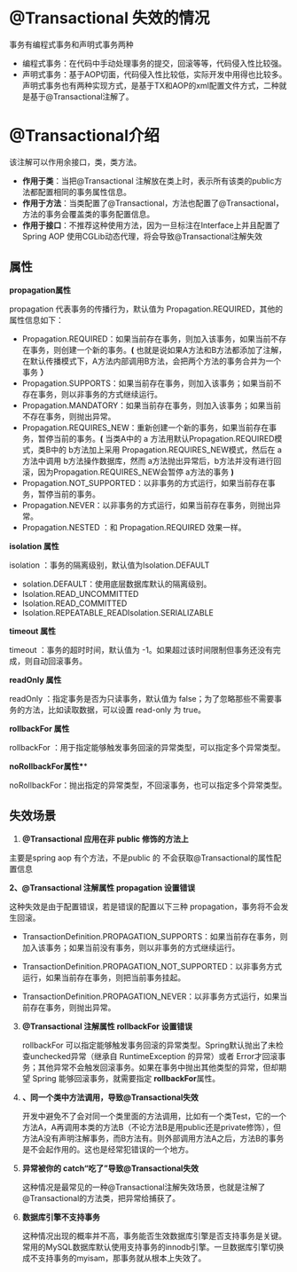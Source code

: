 # @Transactional 失效的情况

事务有编程式事务和声明式事务两种

- 编程式事务：在代码中手动处理事务的提交，回滚等等，代码侵入性比较强。
- 声明式事务：基于AOP切面，代码侵入性比较低，实际开发中用得也比较多。声明式事务也有两种实现方式，是基于TX和AOP的xml配置文件方式，二种就是基于@Transactional注解了。

# @Transactional介绍

该注解可以作用余接口，类，类方法。

- **作用于类**：当把@Transactional 注解放在类上时，表示所有该类的public方法都配置相同的事务属性信息。
- **作用于方法**：当类配置了@Transactional，方法也配置了@Transactional，方法的事务会覆盖类的事务配置信息。
- **作用于接口**：不推荐这种使用方法，因为一旦标注在Interface上并且配置了Spring AOP 使用CGLib动态代理，将会导致@Transactional注解失效

## 属性

**propagation属性**

propagation 代表事务的传播行为，默认值为 Propagation.REQUIRED，其他的属性信息如下：

- Propagation.REQUIRED：如果当前存在事务，则加入该事务，如果当前不存在事务，则创建一个新的事务。**(** 也就是说如果A方法和B方法都添加了注解，在默认传播模式下，A方法内部调用B方法，会把两个方法的事务合并为一个事务 **）**
- Propagation.SUPPORTS：如果当前存在事务，则加入该事务；如果当前不存在事务，则以非事务的方式继续运行。
-  Propagation.MANDATORY：如果当前存在事务，则加入该事务；如果当前不存在事务，则抛出异常。
- Propagation.REQUIRES_NEW：重新创建一个新的事务，如果当前存在事务，暂停当前的事务。**(** 当类A中的 a 方法用默认Propagation.REQUIRED模式，类B中的 b方法加上采用 Propagation.REQUIRES_NEW模式，然后在 a 方法中调用 b方法操作数据库，然而 a方法抛出异常后，b方法并没有进行回滚，因为Propagation.REQUIRES_NEW会暂停 a方法的事务 **)**
- Propagation.NOT_SUPPORTED：以非事务的方式运行，如果当前存在事务，暂停当前的事务。
- Propagation.NEVER：以非事务的方式运行，如果当前存在事务，则抛出异常。
- Propagation.NESTED ：和 Propagation.REQUIRED 效果一样。

**isolation 属性**

isolation ：事务的隔离级别，默认值为Isolation.DEFAULT

- solation.DEFAULT：使用底层数据库默认的隔离级别。
- Isolation.READ_UNCOMMITTED
- Isolation.READ_COMMITTED
- Isolation.REPEATABLE_READIsolation.SERIALIZABLE

**timeout 属性**

timeout ：事务的超时时间，默认值为 -1。如果超过该时间限制但事务还没有完成，则自动回滚事务。

**readOnly 属性**

readOnly ：指定事务是否为只读事务，默认值为 false；为了忽略那些不需要事务的方法，比如读取数据，可以设置 read-only 为 true。

**rollbackFor 属性**

rollbackFor ：用于指定能够触发事务回滚的异常类型，可以指定多个异常类型。

**noRollbackFor属性\****

noRollbackFor：抛出指定的异常类型，不回滚事务，也可以指定多个异常类型。

## 失效场景

1. **@Transactional 应用在非 public 修饰的方法上**

主要是spring aop 有个方法，不是public 的  不会获取@Transactional的属性配置信息

**2、@Transactional 注解属性 propagation 设置错误**

这种失效是由于配置错误，若是错误的配置以下三种 propagation，事务将不会发生回滚。

- TransactionDefinition.PROPAGATION_SUPPORTS：如果当前存在事务，则加入该事务；如果当前没有事务，则以非事务的方式继续运行。

- TransactionDefinition.PROPAGATION_NOT_SUPPORTED：以非事务方式运行，如果当前存在事务，则把当前事务挂起。

- TransactionDefinition.PROPAGATION_NEVER：以非事务方式运行，如果当前存在事务，则抛出异常。

3. **@Transactional 注解属性 rollbackFor 设置错误**

   rollbackFor 可以指定能够触发事务回滚的异常类型。Spring默认抛出了未检查unchecked异常（继承自 RuntimeException 的异常）或者 Error才回滚事务；其他异常不会触发回滚事务。如果在事务中抛出其他类型的异常，但却期望 Spring 能够回滚事务，就需要指定 **rollbackFor**属性。

4. **、同一个类中方法调用，导致@Transactional失效**

   开发中避免不了会对同一个类里面的方法调用，比如有一个类Test，它的一个方法A，A再调用本类的方法B（不论方法B是用public还是private修饰），但方法A没有声明注解事务，而B方法有。则外部调用方法A之后，方法B的事务是不会起作用的。这也是经常犯错误的一个地方。

5. **异常被你的 catch“吃了”导致@Transactional失效**

   这种情况是最常见的一种@Transactional注解失效场景，也就是注解了@Transactional的方法类，把异常给捕获了。

6. **数据库引擎不支持事务**

   这种情况出现的概率并不高，事务能否生效数据库引擎是否支持事务是关键。常用的MySQL数据库默认使用支持事务的innodb引擎。一旦数据库引擎切换成不支持事务的myisam，那事务就从根本上失效了。